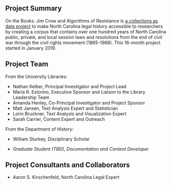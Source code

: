 ## Project Summary
On the Books: Jim Crow and Algorithms of Resistance is [a collections as data project](https://collectionsasdata.github.io/part2whole/) to make North Carolina legal history
accessible to researchers by creating a corpus that contains over one hundred years of
North Carolina public, private, and local session laws and resolutions from the end of
civil war through the civil rights movement (1865-1968). This 16-month project started in January 2019. 

## Project Team
From the University Libraries:
* Nathan Kelber, Principal Investigator and Project Lead
* María R. Estorino, Executive Sponsor and Liaison to the Library Leadership Team
* Amanda Henley, Co-Principal Investigator and Project Sponsor
* Matt Jansen, Text Analysis Expert and Statistician
* Lorin Bruckner, Text Analysis and Visualization Expert
* Sarah Carrier, Content Expert and Outreach
  
From the Department of History:
* William Sturkey, Disciplinary Scholar


* *Graduate Student (TBD), Documentation and Content Developer*

## Project Consultants and Collaborators
* Aaron S. Kirschenfeld, North Carolina Legal Expert
